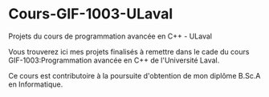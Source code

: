 # Cours-GIF-1003-ULaval
Projets du cours de programmation avancée en C++ - ULaval

Vous trouverez ici mes projets finalisés à remettre dans le cade du cours GIF-1003:Programmation avancée en C++ de l'Université Laval. 

Ce cours est contributoire à la poursuite d'obtention de mon diplôme B.Sc.A en Informatique.
